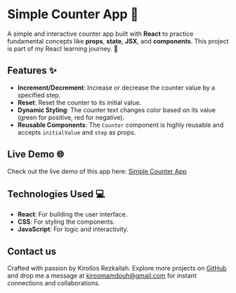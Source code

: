 # Simple Counter App 🎯

A simple and interactive counter app built with **React** to practice fundamental concepts like **props**, **state**, **JSX**, and **components**. This project is part of my React learning journey. 🚀

## Features ✨

- **Increment/Decrement**: Increase or decrease the counter value by a specified step.
- **Reset**: Reset the counter to its initial value.
- **Dynamic Styling**: The counter text changes color based on its value (green for positive, red for negative).
- **Reusable Components**: The `Counter` component is highly reusable and accepts `initialValue` and `step` as props.

## Live Demo 🌐

Check out the live demo of this app here: [Simple Counter App](https://kirollos-rezkallah.github.io/counter/)

## Technologies Used 💻

- **React**: For building the user interface.
- **CSS**: For styling the components.
- **JavaScript**: For logic and interactivity.

## Contact us

Crafted with passion by Kirollos Rezkallah. Explore more projects on [GitHub](https://github.com/Kirollos-Rezkallah) and drop me a message at [kiroomamdouh@gmail.com](mailto:kiroomamdouh@gmail.com) for instant connections and collaborations.
